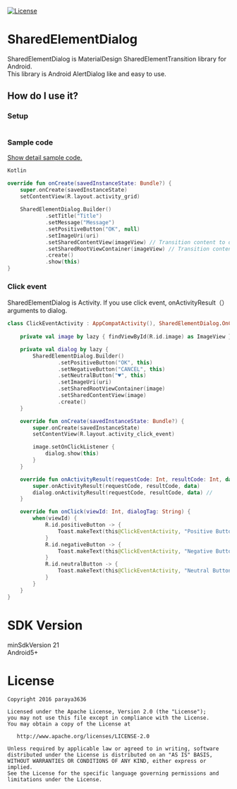 [![License](https://img.shields.io/badge/license-Apache%202-blue.svg)](https://www.apache.org/licenses/LICENSE-2.0)

# SharedElementDialog

SharedElementDialog is MaterialDesign SharedElementTransition library for Android.  
This library is Android AlertDialog like and easy to use.

## How do I use it?

### Setup
```

```

### Sample code
[Show detail sample code.](https://github.com/paraya3636/SharedElementDialog/tree/master/app/src/main/java/org/paradrops/sharedelementdialogsample)

```kotlin
Kotlin

override fun onCreate(savedInstanceState: Bundle?) {
    super.onCreate(savedInstanceState)
    setContentView(R.layout.activity_grid)
    
    SharedElementDialog.Builder()
            .setTitle("Title")
            .setMessage("Message")
            .setPositiveButton("OK", null)
            .setImageUri(uri)
            .setSharedContentView(imageView) // Transition content to dialog content. For example, ImageView 
            .setSharedRootViewContainer(imageView) // Transition content to dialog root view. Same as the content.
            .create()
            .show(this)
}
```

### Click event

SharedElementDialog is Activity. If you use click event, onActivityResult（） arguments to dialog.

```kotlin
class ClickEventActivity : AppCompatActivity(), SharedElementDialog.OnClickListener {
    
    private val image by lazy { findViewById(R.id.image) as ImageView }

    private val dialog by lazy {
        SharedElementDialog.Builder()
                .setPositiveButton("OK", this)
                .setNegativeButton("CANCEL", this)
                .setNeutralButton("♥", this)
                .setImageUri(uri)
                .setSharedRootViewContainer(image)
                .setSharedContentView(image)
                .create()
    }

    override fun onCreate(savedInstanceState: Bundle?) {
        super.onCreate(savedInstanceState)
        setContentView(R.layout.activity_click_event)

        image.setOnClickListener {
            dialog.show(this)
        }
    }

    override fun onActivityResult(requestCode: Int, resultCode: Int, data: Intent?) {
        super.onActivityResult(requestCode, resultCode, data)
        dialog.onActivityResult(requestCode, resultCode, data) // 
    }

    override fun onClick(viewId: Int, dialogTag: String) {
        when(viewId) {
            R.id.positiveButton -> {
                Toast.makeText(this@ClickEventActivity, "Positive Button!", Toast.LENGTH_SHORT).show()
            }
            R.id.negativeButton -> {
                Toast.makeText(this@ClickEventActivity, "Negative Button!", Toast.LENGTH_SHORT).show()
            }
            R.id.neutralButton -> {
                Toast.makeText(this@ClickEventActivity, "Neutral Button!", Toast.LENGTH_SHORT).show()
            }
        }
    }
}
```

# SDK Version
minSdkVersion 21  
Android5+

# License

    Copyright 2016 paraya3636

    Licensed under the Apache License, Version 2.0 (the "License");
    you may not use this file except in compliance with the License.
    You may obtain a copy of the License at

       http://www.apache.org/licenses/LICENSE-2.0

    Unless required by applicable law or agreed to in writing, software
    distributed under the License is distributed on an "AS IS" BASIS,
    WITHOUT WARRANTIES OR CONDITIONS OF ANY KIND, either express or implied.
    See the License for the specific language governing permissions and
    limitations under the License.
